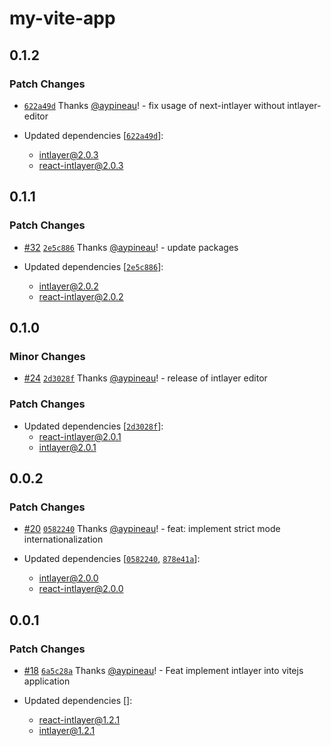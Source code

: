 # my-vite-app

## 0.1.2

### Patch Changes

- [`622a49d`](https://github.com/aypineau/intlayer/commit/622a49d4eaf8477f3b42579a3fc27a3fefd41043) Thanks [@aypineau](https://github.com/aypineau)! - fix usage of next-intlayer without intlayer-editor

- Updated dependencies [[`622a49d`](https://github.com/aypineau/intlayer/commit/622a49d4eaf8477f3b42579a3fc27a3fefd41043)]:
  - intlayer@2.0.3
  - react-intlayer@2.0.3

## 0.1.1

### Patch Changes

- [#32](https://github.com/aypineau/intlayer/pull/32) [`2e5c886`](https://github.com/aypineau/intlayer/commit/2e5c886169ccdbd16611b77d55e9892ca699ab8d) Thanks [@aypineau](https://github.com/aypineau)! - update packages

- Updated dependencies [[`2e5c886`](https://github.com/aypineau/intlayer/commit/2e5c886169ccdbd16611b77d55e9892ca699ab8d)]:
  - intlayer@2.0.2
  - react-intlayer@2.0.2

## 0.1.0

### Minor Changes

- [#24](https://github.com/aypineau/intlayer/pull/24) [`2d3028f`](https://github.com/aypineau/intlayer/commit/2d3028f85cc58e554f2a219bf3ceedbceac7c716) Thanks [@aypineau](https://github.com/aypineau)! - release of intlayer editor

### Patch Changes

- Updated dependencies [[`2d3028f`](https://github.com/aypineau/intlayer/commit/2d3028f85cc58e554f2a219bf3ceedbceac7c716)]:
  - react-intlayer@2.0.1
  - intlayer@2.0.1

## 0.0.2

### Patch Changes

- [#20](https://github.com/aypineau/intlayer/pull/20) [`0582240`](https://github.com/aypineau/intlayer/commit/058224018537c06a95f5f8484213d20a00500c7a) Thanks [@aypineau](https://github.com/aypineau)! - feat: implement strict mode internationalization

- Updated dependencies [[`0582240`](https://github.com/aypineau/intlayer/commit/058224018537c06a95f5f8484213d20a00500c7a), [`878e41a`](https://github.com/aypineau/intlayer/commit/878e41a8309bfc3f191a5b09a50d0aced57d4ccc)]:
  - intlayer@2.0.0
  - react-intlayer@2.0.0

## 0.0.1

### Patch Changes

- [#18](https://github.com/aypineau/intlayer/pull/18) [`6a5c28a`](https://github.com/aypineau/intlayer/commit/6a5c28a2d5916b3a6c4e91d48bcdd3e6158cfa87) Thanks [@aypineau](https://github.com/aypineau)! - Feat implement intlayer into vitejs application

- Updated dependencies []:
  - react-intlayer@1.2.1
  - intlayer@1.2.1
